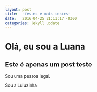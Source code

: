 ```yaml
---
layout: post
title:  "Testes e mais testes"
date:   2016-04-25 21:11:17 -0300
categories: jekyll update
---
```



# Olá, eu sou a Luana

## Este é apenas um post teste

Sou uma pessoa legal.

Sou a Luluzinha